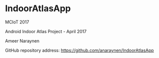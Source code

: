 # IndoorAtlasApp

MCIoT 2017

Android Indoor Atlas Project - April 2017

Ameer Naraynen

GitHub repository address: https://github.com/anaraynen/IndoorAtlasApp

